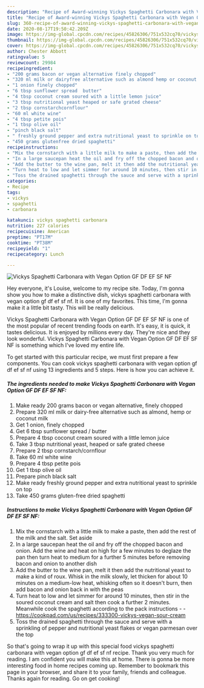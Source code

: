 ```yaml
---
description: "Recipe of Award-winning Vickys Spaghetti Carbonara with Vegan Option GF DF EF SF NF"
title: "Recipe of Award-winning Vickys Spaghetti Carbonara with Vegan Option GF DF EF SF NF"
slug: 360-recipe-of-award-winning-vickys-spaghetti-carbonara-with-vegan-option-gf-df-ef-sf-nf
date: 2020-08-17T19:50:42.209Z
image: https://img-global.cpcdn.com/recipes/45826306/751x532cq70/vickys-spaghetti-carbonara-with-vegan-option-gf-df-ef-sf-nf-recipe-main-photo.jpg
thumbnail: https://img-global.cpcdn.com/recipes/45826306/751x532cq70/vickys-spaghetti-carbonara-with-vegan-option-gf-df-ef-sf-nf-recipe-main-photo.jpg
cover: https://img-global.cpcdn.com/recipes/45826306/751x532cq70/vickys-spaghetti-carbonara-with-vegan-option-gf-df-ef-sf-nf-recipe-main-photo.jpg
author: Chester Abbott
ratingvalue: 5
reviewcount: 29984
recipeingredient:
- "200 grams bacon or vegan alternative finely chopped"
- "320 ml milk or dairyfree alternative such as almond hemp or coconut milk"
- "1 onion finely chopped"
- "6 tbsp sunflower spread  butter"
- "4 tbsp coconut cream soured with a little lemon juice"
- "3 tbsp nutritional yeast heaped or safe grated cheese"
- "2 tbsp cornstarchcornflour"
- "60 ml white wine"
- "4 tbsp petite pois"
- "1 tbsp olive oil"
- "pinch black salt"
- " freshly ground pepper and extra nutritional yeast to sprinkle on top"
- "450 grams glutenfree dried spaghetti"
recipeinstructions:
- "Mix the cornstarch with a little milk to make a paste, then add the rest of the milk and the salt. Set aside"
- "In a large saucepan heat the oil and fry off the chopped bacon and onion. Add the wine and heat on high for a few minutes to deglaze the pan then turn heat to medium for a further 5 minutes before removing bacon and onion to another dish"
- "Add the butter to the wine pan, melt it then add the nutritional yeast to make a kind of roux. Whisk in the milk slowly, let thicken for about 10 minutes on a medium-low heat, whisking often so it doesn&#39;t burn, then add bacon and onion back in with the peas"
- "Turn heat to low and let simmer for around 10 minutes, then stir in the soured coconut cream and salt then cook a further 2 minutes. Meanwhile cook the spaghetti according to the pack instructions  https://cookpad.com/us/recipes/333300-vickys-vegan-sour-cream"
- "Toss the drained spaghetti through the sauce and serve with a sprinkling of pepper and nutritional yeast flakes or vegan parmesan over the top"
categories:
- Recipe
tags:
- vickys
- spaghetti
- carbonara

katakunci: vickys spaghetti carbonara 
nutrition: 227 calories
recipecuisine: American
preptime: "PT17M"
cooktime: "PT38M"
recipeyield: "1"
recipecategory: Lunch

---
```



![Vickys Spaghetti Carbonara with Vegan Option GF DF EF SF NF](https://img-global.cpcdn.com/recipes/45826306/751x532cq70/vickys-spaghetti-carbonara-with-vegan-option-gf-df-ef-sf-nf-recipe-main-photo.jpg)

Hey everyone, it's Louise, welcome to my recipe site. Today, I'm gonna show you how to make a distinctive dish, vickys spaghetti carbonara with vegan option gf df ef sf nf. It is one of my favorites. This time, I'm gonna make it a little bit tasty. This will be really delicious.



Vickys Spaghetti Carbonara with Vegan Option GF DF EF SF NF is one of the most popular of recent trending foods on earth. It's easy, it is quick, it tastes delicious. It is enjoyed by millions every day. They're nice and they look wonderful. Vickys Spaghetti Carbonara with Vegan Option GF DF EF SF NF is something which I've loved my entire life.


To get started with this particular recipe, we must first prepare a few components. You can cook vickys spaghetti carbonara with vegan option gf df ef sf nf using 13 ingredients and 5 steps. Here is how you can achieve it.

<!--inarticleads1-->

##### The ingredients needed to make Vickys Spaghetti Carbonara with Vegan Option GF DF EF SF NF:

1. Make ready 200 grams bacon or vegan alternative, finely chopped
1. Prepare 320 ml milk or dairy-free alternative such as almond, hemp or coconut milk
1. Get 1 onion, finely chopped
1. Get 6 tbsp sunflower spread / butter
1. Prepare 4 tbsp coconut cream soured with a little lemon juice
1. Take 3 tbsp nutritional yeast, heaped or safe grated cheese
1. Prepare 2 tbsp cornstarch/cornflour
1. Take 60 ml white wine
1. Prepare 4 tbsp petite pois
1. Get 1 tbsp olive oil
1. Prepare pinch black salt
1. Make ready  freshly ground pepper and extra nutritional yeast to sprinkle on top
1. Take 450 grams gluten-free dried spaghetti




<!--inarticleads2-->

##### Instructions to make Vickys Spaghetti Carbonara with Vegan Option GF DF EF SF NF:

1. Mix the cornstarch with a little milk to make a paste, then add the rest of the milk and the salt. Set aside
1. In a large saucepan heat the oil and fry off the chopped bacon and onion. Add the wine and heat on high for a few minutes to deglaze the pan then turn heat to medium for a further 5 minutes before removing bacon and onion to another dish
1. Add the butter to the wine pan, melt it then add the nutritional yeast to make a kind of roux. Whisk in the milk slowly, let thicken for about 10 minutes on a medium-low heat, whisking often so it doesn&#39;t burn, then add bacon and onion back in with the peas
1. Turn heat to low and let simmer for around 10 minutes, then stir in the soured coconut cream and salt then cook a further 2 minutes. Meanwhile cook the spaghetti according to the pack instructions -  - https://cookpad.com/us/recipes/333300-vickys-vegan-sour-cream
1. Toss the drained spaghetti through the sauce and serve with a sprinkling of pepper and nutritional yeast flakes or vegan parmesan over the top




So that's going to wrap it up with this special food vickys spaghetti carbonara with vegan option gf df ef sf nf recipe. Thank you very much for reading. I am confident you will make this at home. There is gonna be more interesting food in home recipes coming up. Remember to bookmark this page in your browser, and share it to your family, friends and colleague. Thanks again for reading. Go on get cooking!
